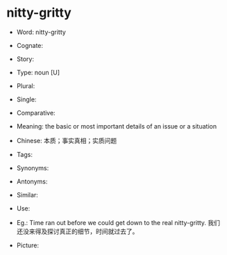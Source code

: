 # nitty-gritty

- Word: nitty-gritty
- Cognate: 
- Story: 

- Type: noun [U]
- Plural: 
- Single: 
- Comparative: 
- Meaning: the basic or most important details of an issue or a situation
- Chinese: 本质；事实真相；实质问题
- Tags: 
- Synonyms: 
- Antonyms: 
- Similar: 
- Use: 
- Eg.: Time ran out before we could get down to the real nitty-gritty. 我们还没来得及探讨真正的细节，时间就过去了。
- Picture: 

